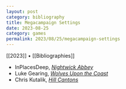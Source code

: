 ```yaml
---
layout: post
category: bibliography
title: Megacampaign Settings
date: 2023-08-25
category: games
permalink: 2023/08/25/megacampaign-settings
---
```


[[2023]] • [[Bibliographies]]

* InPlacesDeep, [*Nightwick Abbey*](https://www.patreon.com/InPlacesDeep)
* Luke Gearing, [*Wolves Upon the Coast*](https://lukegearing.itch.io/wolves-upon-the-coast-grand-campaign)
* Chris Kutalik, [*Hill Cantons*](https://hillcantons.blogspot.com/)
